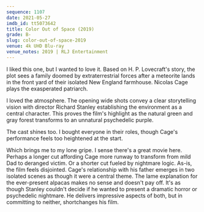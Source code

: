 ```yaml
---
sequence: 1107
date: 2021-05-27
imdb_id: tt5073642
title: Color Out of Space (2019)
grade: B-
slug: color-out-of-space-2019
venue: 4k UHD Blu-ray
venue_notes: 2019 | RLJ Entertainment
---
```


I liked this one, but I wanted to love it. Based on H. P. Lovecraft's story, the plot sees a family doomed by extraterrestrial forces after a meteorite lands in the front yard of their isolated New England farmhouse. Nicolas Cage plays the exasperated patriarch.

<!-- end -->

I loved the atmosphere. The opening wide shots convey a clear storytelling vision with director Richard Stanley establishing the environment as a central character. This proves the film's highlight as the natural green and gray forest transforms to an unnatural psychedelic purple.

The cast shines too. I bought everyone in their roles, though Cage's performance feels too heightened at the start.

Which brings me to my lone gripe. I sense there's a great movie here. Perhaps a longer cut affording Cage more runway to transform from mild Dad to deranged victim. Or a shorter cut fueled by nightmare logic. As-is, the film feels disjointed. Cage's relationship with his father emerges in two isolated scenes as though it were a central theme. The lame explanation for the ever-present alpacas makes no sense and doesn't pay off. It's as though Stanley couldn't decide if he wanted to present a dramatic horror or psychedelic nightmare. He delivers impressive aspects of both, but in committing to neither, shortchanges his film.
